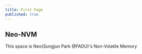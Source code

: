 ```yaml
---
title: First Page
published: true
---
```


## Neo-NVM
This space is Neo(Sungjun Park @FADU)'s Non-Volatile Memory
